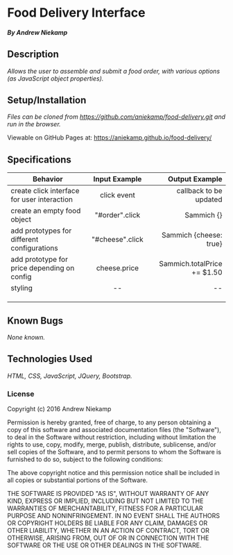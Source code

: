 # Food Delivery Interface


##### By Andrew Niekamp

## Description

_Allows the user to assemble and submit a food order, with various options (as JavaScript object properties)._

## Setup/Installation

_Files can be cloned from https://github.com/aniekamp/food-delivery.git and run in the browser._

Viewable on GitHub Pages at: https://aniekamp.github.io/food-delivery/

## Specifications
| Behavior | Input Example | Output Example |
| ------------- |:-------------:| -----:|
| create click interface for user interaction | click event | callback to be updated |
| create an empty food object | "#order".click |Sammich {}|
| add prototypes for different configurations | "#cheese".click |Sammich {cheese: true}|
| add prototype for price depending on config| cheese.price |Sammich.totalPrice += $1.50|
| styling| -- | -- |
|  |  |  |
|  |  |  |
|  |  |  |

## Known Bugs

_None known._

## Technologies Used

_HTML, CSS, JavaScript, JQuery, Bootstrap._

### License

Copyright (c) 2016 Andrew Niekamp

Permission is hereby granted, free of charge, to any person obtaining a copy of this software and associated documentation files (the "Software"), to deal in the Software without restriction, including without limitation the rights to use, copy, modify, merge, publish, distribute, sublicense, and/or sell copies of the Software, and to permit persons to whom the Software is furnished to do so, subject to the following conditions:

The above copyright notice and this permission notice shall be included in all copies or substantial portions of the Software.

THE SOFTWARE IS PROVIDED "AS IS", WITHOUT WARRANTY OF ANY KIND, EXPRESS OR IMPLIED, INCLUDING BUT NOT LIMITED TO THE WARRANTIES OF MERCHANTABILITY, FITNESS FOR A PARTICULAR PURPOSE AND NONINFRINGEMENT. IN NO EVENT SHALL THE AUTHORS OR COPYRIGHT HOLDERS BE LIABLE FOR ANY CLAIM, DAMAGES OR OTHER LIABILITY, WHETHER IN AN ACTION OF CONTRACT, TORT OR OTHERWISE, ARISING FROM, OUT OF OR IN CONNECTION WITH THE SOFTWARE OR THE USE OR OTHER DEALINGS IN THE SOFTWARE.
